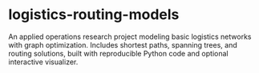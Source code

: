 # logistics-routing-models
An applied operations research project modeling basic logistics networks with graph optimization. Includes shortest paths, spanning trees, and routing solutions, built with reproducible Python code and optional interactive visualizer.
